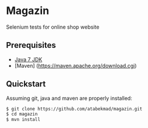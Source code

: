 # Magazin
Selenium tests for online shop website

## Prerequisites
* [Java 7 JDK](http://www.oracle.com/technetwork/java/javase/downloads/index.html)
* [Maven] (https://maven.apache.org/download.cgi) 

## Quickstart

Assuming git, java and maven are properly installed:

```bash
$ git clone https://github.com/atabekmad/magazin.git
$ cd magazin
$ mvn install
```



